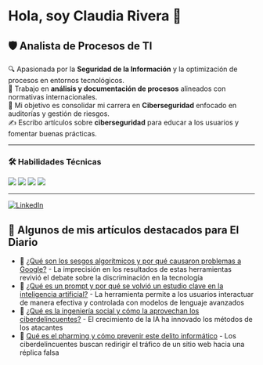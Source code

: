 # Hola, soy Claudia Rivera 👋  

## 🛡️ Analista de Procesos de TI  

🔍 Apasionada por la **Seguridad de la Información** y la optimización de procesos en entornos tecnológicos.  
📑 Trabajo en **análisis y documentación de procesos** alineados con normativas internacionales.  
🚀 Mi objetivo es consolidar mi carrera en **Ciberseguridad** enfocado en auditorías y gestión de riesgos.  
✍️ Escribo artículos sobre **ciberseguridad** para educar a los usuarios y fomentar buenas prácticas.  

---

### 🛠️ Habilidades Técnicas  
<p align="left">
  <img src="https://img.shields.io/badge/-Python-3776AB?style=for-the-badge&logo=python&logoColor=white">
  <img src="https://img.shields.io/badge/-JavaScript-F7DF1E?style=for-the-badge&logo=javascript&logoColor=black">
  <img src="https://img.shields.io/badge/-React-61DAFB?style=for-the-badge&logo=react&logoColor=black">
  <img src="https://img.shields.io/badge/-MongoDB-47A248?style=for-the-badge&logo=mongodb&logoColor=white">
</p>

--- 

[![LinkedIn](https://img.shields.io/badge/-LinkedIn-0077B5?style=for-the-badge&logo=LinkedIn&logoColor=white)](https://linkedin.com/in/devclaurivera)  
 

## 📰 Algunos de mis artículos destacados para El Diario  

- 🔹 [¿Qué son los sesgos algorítmicos y por qué causaron problemas a Google?](https://eldiario.com/2024/02/29/que-son-sesgos-algoritmicos-causaron-problemas-ia-google/) - La imprecisión en los resultados de estas herramientas revivió el debate sobre la discriminación en la tecnología  
- 🔹 [¿Qué es un prompt y por qué se volvió un estudio clave en la inteligencia artificial?](https://eldiario.com/2023/10/25/que-es-un-prompt-y-por-que-se-volvio-un-estudio-clave-en-la-inteligencia-artificial/) - La herramienta permite a los usuarios interactuar de manera efectiva y controlada con modelos de lenguaje avanzados  
- 🔹 [¿Qué es la ingeniería social y cómo la aprovechan los ciberdelincuentes?](https://eldiario.com/2023/11/08/la-ingenieria-social-y-como-la-aprovechan-los-ciberdelincuentes/) - El crecimiento de la IA ha innovado los métodos de los atacantes  
- 🔹 [Qué es el pharming y cómo prevenir este delito informático](https://eldiario.com/2023/12/22/que-es-el-pharming-y-como-prevenir-este-delito-informatico/) - Los ciberdelincuentes buscan redirigir el tráfico de un sitio web hacia una réplica falsa  



